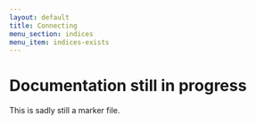 ```yaml
---
layout: default
title: Connecting
menu_section: indices
menu_item: indices-exists
---
```



# Documentation still in progress

This is sadly still a marker file.


